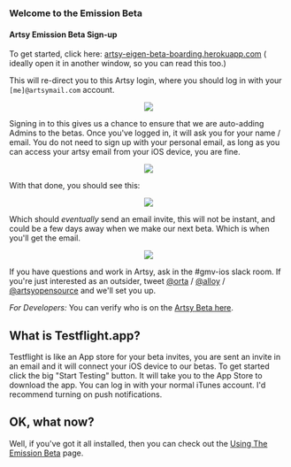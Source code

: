 ### Welcome to the Emission Beta

#### Artsy Emission Beta Sign-up

To get started, click here: [artsy-eigen-beta-boarding.herokuapp.com](http://artsy-eigen-beta-boarding.herokuapp.com) ( ideally open it in another window, so you can read this too.)

This will re-direct you to this Artsy login, where you should log in with your `[me]@artsymail.com` account.

<p align="center">
  <img src="https://github.com/artsy/eigen/raw/master/docs/screenshots/artsy-oauth.png" />
</p>

Signing in to this gives us a chance to ensure that we are auto-adding Admins to the betas. Once you've logged in, it will ask you for your name / email. You do not need to sign up with your personal email, as long as you can access your artsy email from your iOS device, you are fine.

<p align="center">
  <img src="https://github.com/artsy/eigen/raw/master/docs/screenshots/sign-up-testflight.png" />
</p>

With that done, you should see this:

<p align="center">
  <img src="https://github.com/artsy/eigen/raw/master/docs/screenshots/success.png" />
</p>

Which should _eventually_ send an email invite, this will not be instant, and could be a few days away when we make our next beta. Which is when you'll get the email.

<p align="center">
  <img src="screenshots/testflight-email.png" />
</p>

If you have questions and work in Artsy, ask in the #gmv-ios slack room. If you're just interested as an outsider, tweet [@orta](https://twitter.com/orta/) / [@alloy](https://twitter.com/orta/) / [@artsyopensource](https://twitter.com/orta/) and we'll set you up.

_For Developers:_ You can verify who is on the [Artsy Beta here](https://itunesconnect.apple.com/WebObjects/iTunesConnect.woa/ra/ng/app/703796080/testflight/information).

## What is Testflight.app?

Testflight is like an App store for your beta invites, you are sent an invite in an email and it will connect your iOS device to our betas. To get started click the big "Start Testing" button. It will take you to the App Store to download the app. You can log in with your normal iTunes account. I'd recommend turning on push notifications.

## OK, what now?

Well, if you've got it all installed, then you can check out the [Using The Emission Beta](using_the_beta.md) page.

